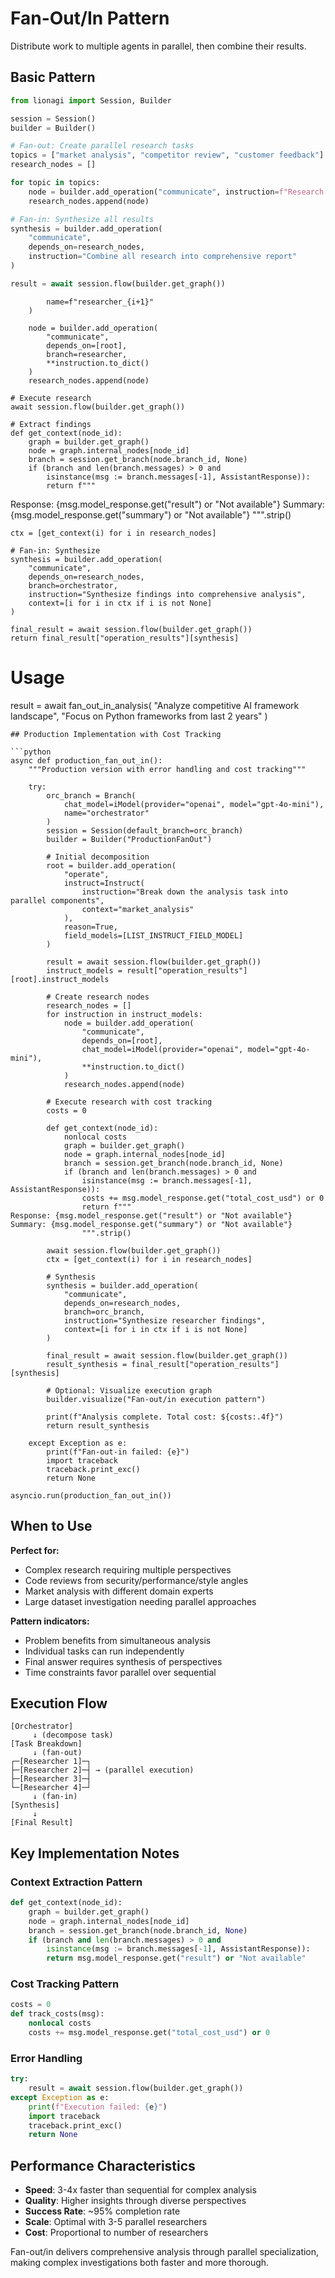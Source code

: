 # Fan-Out/In Pattern

Distribute work to multiple agents in parallel, then combine their results.

## Basic Pattern

```python
from lionagi import Session, Builder

session = Session()
builder = Builder()

# Fan-out: Create parallel research tasks
topics = ["market analysis", "competitor review", "customer feedback"]
research_nodes = []

for topic in topics:
    node = builder.add_operation("communicate", instruction=f"Research {topic}")
    research_nodes.append(node)

# Fan-in: Synthesize all results
synthesis = builder.add_operation(
    "communicate",
    depends_on=research_nodes,
    instruction="Combine all research into comprehensive report"
)

result = await session.flow(builder.get_graph())
```

            name=f"researcher_{i+1}"
        )
        
        node = builder.add_operation(
            "communicate",
            depends_on=[root],
            branch=researcher,
            **instruction.to_dict()
        )
        research_nodes.append(node)

    # Execute research
    await session.flow(builder.get_graph())

    # Extract findings
    def get_context(node_id):
        graph = builder.get_graph()
        node = graph.internal_nodes[node_id]
        branch = session.get_branch(node.branch_id, None)
        if (branch and len(branch.messages) > 0 and 
            isinstance(msg := branch.messages[-1], AssistantResponse)):
            return f"""

Response: {msg.model_response.get("result") or "Not available"} Summary:
{msg.model_response.get("summary") or "Not available"} """.strip()

    ctx = [get_context(i) for i in research_nodes]

    # Fan-in: Synthesize
    synthesis = builder.add_operation(
        "communicate",
        depends_on=research_nodes,
        branch=orchestrator,
        instruction="Synthesize findings into comprehensive analysis",
        context=[i for i in ctx if i is not None]
    )

    final_result = await session.flow(builder.get_graph())
    return final_result["operation_results"][synthesis]

# Usage

result = await fan_out_in_analysis( "Analyze competitive AI framework
landscape", "Focus on Python frameworks from last 2 years" )

````
## Production Implementation with Cost Tracking

```python
async def production_fan_out_in():
    """Production version with error handling and cost tracking"""
    
    try:
        orc_branch = Branch(
            chat_model=iModel(provider="openai", model="gpt-4o-mini"),
            name="orchestrator"
        )
        session = Session(default_branch=orc_branch)
        builder = Builder("ProductionFanOut")
        
        # Initial decomposition
        root = builder.add_operation(
            "operate",
            instruct=Instruct(
                instruction="Break down the analysis task into parallel components",
                context="market_analysis"
            ),
            reason=True,
            field_models=[LIST_INSTRUCT_FIELD_MODEL]
        )
        
        result = await session.flow(builder.get_graph())
        instruct_models = result["operation_results"][root].instruct_models
        
        # Create research nodes
        research_nodes = []
        for instruction in instruct_models:
            node = builder.add_operation(
                "communicate",
                depends_on=[root],
                chat_model=iModel(provider="openai", model="gpt-4o-mini"),
                **instruction.to_dict()
            )
            research_nodes.append(node)
        
        # Execute research with cost tracking
        costs = 0
        
        def get_context(node_id):
            nonlocal costs
            graph = builder.get_graph()
            node = graph.internal_nodes[node_id]
            branch = session.get_branch(node.branch_id, None)
            if (branch and len(branch.messages) > 0 and 
                isinstance(msg := branch.messages[-1], AssistantResponse)):
                costs += msg.model_response.get("total_cost_usd") or 0
                return f"""
Response: {msg.model_response.get("result") or "Not available"}
Summary: {msg.model_response.get("summary") or "Not available"}
                """.strip()
        
        await session.flow(builder.get_graph())
        ctx = [get_context(i) for i in research_nodes]
        
        # Synthesis
        synthesis = builder.add_operation(
            "communicate",
            depends_on=research_nodes,
            branch=orc_branch,
            instruction="Synthesize researcher findings",
            context=[i for i in ctx if i is not None]
        )
        
        final_result = await session.flow(builder.get_graph())
        result_synthesis = final_result["operation_results"][synthesis]
        
        # Optional: Visualize execution graph
        builder.visualize("Fan-out/in execution pattern")
        
        print(f"Analysis complete. Total cost: ${costs:.4f}")
        return result_synthesis
        
    except Exception as e:
        print(f"Fan-out-in failed: {e}")
        import traceback
        traceback.print_exc()
        return None

asyncio.run(production_fan_out_in())
````

## When to Use

**Perfect for:**

- Complex research requiring multiple perspectives
- Code reviews from security/performance/style angles
- Market analysis with different domain experts
- Large dataset investigation needing parallel approaches

**Pattern indicators:**

- Problem benefits from simultaneous analysis
- Individual tasks can run independently
- Final answer requires synthesis of perspectives
- Time constraints favor parallel over sequential

## Execution Flow

```
[Orchestrator]
     ↓ (decompose task)
[Task Breakdown]
     ↓ (fan-out)
┌─[Researcher 1]─┐
├─[Researcher 2]─┤ → (parallel execution)
├─[Researcher 3]─┤
└─[Researcher 4]─┘
     ↓ (fan-in)
[Synthesis]
     ↓
[Final Result]
```

## Key Implementation Notes

### Context Extraction Pattern

```python
def get_context(node_id):
    graph = builder.get_graph()
    node = graph.internal_nodes[node_id]
    branch = session.get_branch(node.branch_id, None)
    if (branch and len(branch.messages) > 0 and 
        isinstance(msg := branch.messages[-1], AssistantResponse)):
        return msg.model_response.get("result") or "Not available"
```

### Cost Tracking Pattern

```python
costs = 0
def track_costs(msg):
    nonlocal costs
    costs += msg.model_response.get("total_cost_usd") or 0
```

### Error Handling

```python
try:
    result = await session.flow(builder.get_graph())
except Exception as e:
    print(f"Execution failed: {e}")
    import traceback
    traceback.print_exc()
    return None
```

## Performance Characteristics

- **Speed**: 3-4x faster than sequential for complex analysis
- **Quality**: Higher insights through diverse perspectives
- **Success Rate**: ~95% completion rate
- **Scale**: Optimal with 3-5 parallel researchers
- **Cost**: Proportional to number of researchers

Fan-out/in delivers comprehensive analysis through parallel specialization,
making complex investigations both faster and more thorough.
